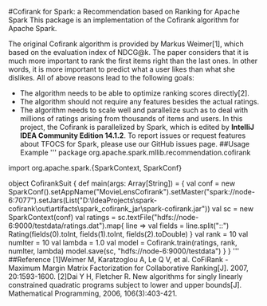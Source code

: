 #Cofirank for Spark: a Recommendation based on Ranking for Apache Spark
This package is an implementation of the Cofirank algorithm for Apache Spark.

The original Cofirank algorithm is provided by Markus Weimer[1], which based on the evaluation index of NDCG@k.
The paper considers that it is much more important to rank the first items right than the last ones. In other
words, it is more important to predict what a user likes than what she dislikes. All of above reasons lead to 
the following goals:
* The algorithm needs to be able to optimize ranking scores directly[2].
* The algorithm should not require any features besides the actual ratings.
* The algorithm needs to scale well and parallelize such as to deal with millions of ratings arising from thousands of items and users.
In this project, the Cofirank is parallelized by Spark, which is edited by **IntelliJ IDEA Community Edition 14.1.2**.
To report issues or request features about TFOCS for Spark, please use our GitHub issues page.
##Usage Example
'''
package org.apache.spark.mllib.recommendation.cofirank

import org.apache.spark.{SparkContext, SparkConf}

object CofirankSuit {
  def main(args: Array[String]) = {
    val conf = new SparkConf().setAppName("MovieLensCofirank").setMaster("spark://node-6:7077").setJars(List("D:\\IdeaProjects\\spark-cofirank\\out\\artifacts\\spark_cofirank_jar\\spark-cofirank.jar"))
    val sc = new SparkContext(conf)
    val ratings = sc.textFile("hdfs://node-6:9000/testdata/ratings.dat").map{ line =>
      val fields = line.split("::")
      Rating(fields(0).toInt, fields(1).toInt, fields(2).toDouble)
    }
    val rank = 10
    val numIter = 10
    val lambda = 1.0
    val model = Cofirank.train(ratings, rank, numIter, lambda)
    model.save(sc, "hdfs://node-6:9000/testdata")
  }
}
'''
##Reference
[1]Weimer M, Karatzoglou A, Le Q V, et al. CoFiRank - Maximum Margin Matrix Factorization for Collaborative Ranking[J]. 2007, 20:1593-1600.
[2]Dai Y H, Fletcher R. New algorithms for singly linearly constrained quadratic programs subject to lower and upper bounds[J]. Mathematical Programming, 2006, 106(3):403-421.
